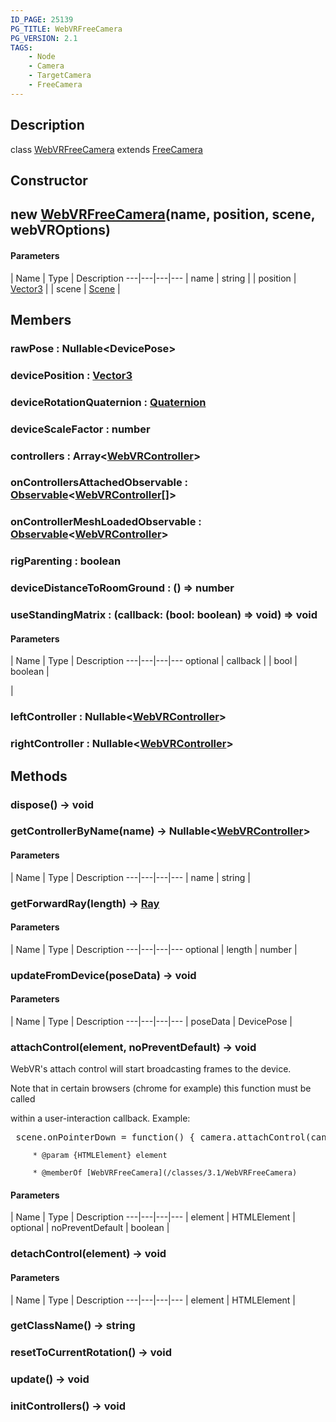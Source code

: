 ```yaml
---
ID_PAGE: 25139
PG_TITLE: WebVRFreeCamera
PG_VERSION: 2.1
TAGS:
    - Node
    - Camera
    - TargetCamera
    - FreeCamera
---
```

## Description

class [WebVRFreeCamera](/classes/3.1/WebVRFreeCamera) extends [FreeCamera](/classes/3.1/FreeCamera)



## Constructor

## new [WebVRFreeCamera](/classes/3.1/WebVRFreeCamera)(name, position, scene, webVROptions)



#### Parameters
 | Name | Type | Description
---|---|---|---
 | name | string | 
 | position | [Vector3](/classes/3.1/Vector3) | 
 | scene | [Scene](/classes/3.1/Scene) | 
## Members

### rawPose : Nullable&lt;DevicePose&gt;


### devicePosition : [Vector3](/classes/3.1/Vector3)


### deviceRotationQuaternion : [Quaternion](/classes/3.1/Quaternion)


### deviceScaleFactor : number


### controllers : Array&lt;[WebVRController](/classes/3.1/WebVRController)&gt;


### onControllersAttachedObservable : [Observable](/classes/3.1/Observable)&lt;[WebVRController](/classes/3.1/WebVRController)[]&gt;


### onControllerMeshLoadedObservable : [Observable](/classes/3.1/Observable)&lt;[WebVRController](/classes/3.1/WebVRController)&gt;


### rigParenting : boolean


### deviceDistanceToRoomGround : () =&gt; number


### useStandingMatrix : (callback: (bool: boolean) =&gt; void) =&gt; void



#### Parameters
 | Name | Type | Description
---|---|---|---
optional | callback |  | bool | boolean | 

 | 
### leftController : Nullable&lt;[WebVRController](/classes/3.1/WebVRController)&gt;


### rightController : Nullable&lt;[WebVRController](/classes/3.1/WebVRController)&gt;


## Methods

### dispose() &rarr; void


### getControllerByName(name) &rarr; Nullable&lt;[WebVRController](/classes/3.1/WebVRController)&gt;



#### Parameters
 | Name | Type | Description
---|---|---|---
 | name | string | 

### getForwardRay(length) &rarr; [Ray](/classes/3.1/Ray)



#### Parameters
 | Name | Type | Description
---|---|---|---
optional | length | number | 

### updateFromDevice(poseData) &rarr; void



#### Parameters
 | Name | Type | Description
---|---|---|---
 | poseData | DevicePose | 

### attachControl(element, noPreventDefault) &rarr; void

WebVR's attach control will start broadcasting frames to the device.

Note that in certain browsers (chrome for example) this function must be called

within a user-interaction callback. Example:

<pre> scene.onPointerDown = function() { camera.attachControl(canvas); }</pre>

         * @param {HTMLElement} element

         * @memberOf [WebVRFreeCamera](/classes/3.1/WebVRFreeCamera)

#### Parameters
 | Name | Type | Description
---|---|---|---
 | element | HTMLElement | 
optional | noPreventDefault | boolean | 
### detachControl(element) &rarr; void



#### Parameters
 | Name | Type | Description
---|---|---|---
 | element | HTMLElement | 

### getClassName() &rarr; string


### resetToCurrentRotation() &rarr; void


### update() &rarr; void


### initControllers() &rarr; void


